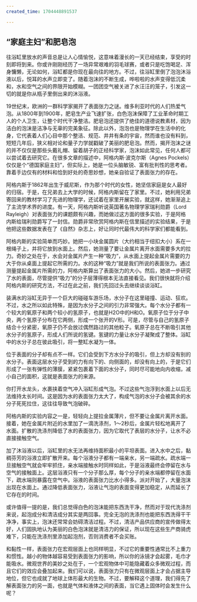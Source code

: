 ```yaml
---
created_time: 1704448891537

---
```

## “家庭主妇”和肥皂泡

往浴缸里放水的声音总是让人心情愉悦，这意味着漫长的一天已经结束，享受的时刻即将到来。你或许刚刚经历了一场异常艰难的羽毛球赛，或者只是吃饱喝足、浑身慵懒，无论如何，浴缸都是你现在最向往的地方。不过，往浴缸里倒了泡泡沐浴液以后，悦耳的水声立即变了。随着泡沫的不断生成，哗啦啦的水声变得低沉柔和，水和空气之间的界限开始模糊。一团团空气被关进了水汪汪的笼子，引发这一切的就是你从瓶子里倒出来的沐浴液。

19世纪末，欧洲的一群科学家揭开了表面张力之谜。维多利亚时代的人们热爱气泡。从1800年到1900年，肥皂生产业飞速扩张，白色泡沫保障了工业革命时期工人的个人卫生，让整个时代干净整洁。肥皂泡还提供了绝佳的道德说教素材，因为洁白的泡沫是洁净与无辜的完美象征。除此以外，泡泡也是物理学在生活中的化身，它代表着人们心目中那个整洁、规范、井井有条的宇宙，然而谁也没有料到，短短几年后，狭义相对论和量子力学就戳破了美丽的肥皂泡。然而，揭开泡沫之谜的并不仅仅是那些头戴礼帽、留着胡子的正经科学家，泡沫如此常见，任何人都可以尝试着去研究它。在很多文章的描述中，阿格内斯·波克尔斯（Agnes Pockels）仅仅是个“德国家庭主妇”，但实际上，她是一位头脑敏锐、富有批判性的思考者。靠着手边仅有的材料和恰到好处的奇思妙想，她亲自验证了表面张力的存在。

阿格内斯于1862年出生于威尼斯，作为那个时代的女性，她坚信家庭是女人最好的归宿。于是，在兄弟去上大学的时候，阿格内斯留在了家里。不过，她利用兄弟寄回来的教材学习了先进的物理学，还试着在家里开展实验，就这样，她渐渐追上了主流学术界的进度。有一天，阿格内斯听说英国著名物理学家瑞利勋爵（Lord Rayleigh）对表面张力的课题颇有兴趣，而她做过这方面的很多实验，于是阿格内斯给瑞利勋爵写了一封信。勋爵非常欣赏阿格内斯在信里描述的实验结果，于是他把这些数据发表在了《自然》杂志上，好让同时代最伟大的科学家们都能看到。

阿格内斯的实验简单而巧妙。她把一小块金属圆片（大约相当于纽扣大小）系在一根绳子上，并将它放到水面上。然后，她测量了要让金属片离开水面需要多大的拉力。奇妙之处在于，水会对金属片产生一种“吸力”，从水面上提起金属片需要的力大于你从桌面上提起它所需的力。水的这种“吸力”就是我们所说的表面张力。通过测量提起金属片所需的力，阿格内斯算出了表面张力的大小。然后，她进一步研究了水的表面，尽管提供“吸力”的分子层薄得根本无法直接看见。我们很快就将介绍阿格内斯的研究方法，不过在此之前，我们先回过头去继续谈谈浴缸。

装满水的浴缸无异于一个巨大的碰碰车游乐场，水分子在这里碰撞、运动、狂欢。不过，水之所以如此特殊，是因为水分子之间的引力非常强大。每个水分子都有一个较大的氧原子和两个较小的氢原子，也就是H2O中的H和O。氧原子位于分子中央，两个氢原子分布在它两侧，形成一个张开的V形。可是，尽管与自己的氢原子结合十分紧密，氧原子仍不会放过偶然路过的其他粒子。氧原子总在不断吸引其他水分子的氢原子，形成人们所说的氢键。氢键的力量让水分子凝聚成了整体。浴缸中的水分子总在彼此吸引，将一整缸水凝为一体。

位于表面的分子却有点不一样。它们会受到下方水分子的吸引，但上方却没有别的水分子。表面这层水分子受到的力有向下的、向侧面的，却没有向上的，于是它们形成了一张有弹性的薄膜，紧紧包裹着下面的水分子，同时尽可能地向内收缩，减小自己的面积，这就是表面张力的来源。

你打开水龙头，水裹挟着空气冲入浴缸形成气泡。不过这些气泡浮到水面上以后无法维持太长时间。这是因为水的表面张力太大了，构成气泡的水分子会被其余的水分子死死拉住，这往往导致气泡破碎。

阿格内斯的实验内容之一是，轻轻向上提拉金属薄片，但不要让金属片离开水面。接着，她在金属片附近的水里加了一滴洗涤剂，1～2秒后，金属片轻松地离开了水面。扩散的洗涤剂降低了水的表面张力，因为它取代了表层的水分子，让水不必直接接触空气。

加了沐浴液以后，浴缸里的水无法再维持面积最小的平坦表面。进入水中之后，黏稠芬芳的浴液立即扩散开来。每个浴液分子都有一端亲水，另一端疏水。疏水端一旦接触空气就会牢牢抓住，亲水端接触水时同样如此，于是浴液最终会停留在水与空气的接触面上。这层浴液只有一个分子那么厚，每个分子的亲水端都停留在水面下，疏水端则暴露在空气中。浴液的表面张力比水小得多。派对开始了，大量泡沫出现在水面上。通过降低表面张力，浴液让气泡的表面变得更加稳定，从而延长了它存在的时间。

或许值得一提的是，我们总觉得白色的泡沫能把东西洗干净，然而对于现代洗涤剂来说，起泡成分和清洁成分其实是两回事。完全无泡的洗涤剂也能把东西洗得干干净净，事实上，泡沫还常常会妨碍清洁过程。不过，清洁产品供应商的宣传做得太好，人们固执地认为美丽的白色泡沫就是清洁力的保证，所以现在这些生产商骑虎难下，只能在洗涤剂里添加起泡剂，否则消费者不会买账。

和黏性一样，表面张力在宏观层面上也同样明显，不过它的重要性通常比不上重力和惯性。越小的物体越容易受到表面张力的影响，所以你的泳镜才会起雾，毛巾才能吸水。微观世界的美妙之处在于，一个宏观物体中可能隐藏着众多微观过程，而且它们的效应会叠加起来。我们可以说，表面张力只有在微观层面上才会占据主导地位，但它也成就了地球上体形最大的生物。不过，要解释这个道理，我们得先了解表面张力的另一面，也就是气体和液体之间的表面，当它遇上固体时会发生什么呢？